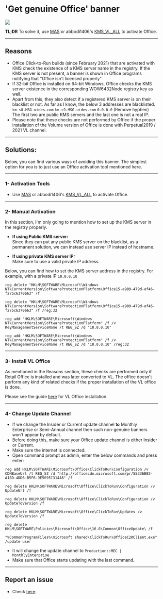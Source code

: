 # 'Get genuine Office' banner

![](/img/office-license-is-not-genuine.png)

**TL;DR** To solve it, use [MAS](intro.md) or abbodi1406's [KMS_VL_ALL](https://github.com/abbodi1406/KMS_VL_ALL_AIO/) to activate Office.

------------------------------------------------------------------------

## Reasons

-   Office Click-to-Run builds (since February 2021) that are activated with KMS check the existence of a KMS server name in the registry. If the KMS server is not present, a banner is shown in Office programs notifying that "Office isn't licensed properly"
-   If 32-bit Office is installed on 64-bit Windows, Office checks the KMS server existence in the corresponding WOW6432Node registry key as well.
-   Apart from this, they also detect if a registered KMS server is on their blacklist or not. As far as I know, the below 3 addresses are blacklisted.  
    `km-s8.MSG-uides.com` `km-s9.MSG-uides.com` `0.0.0.0` (Remove hyphen)  
    The first two are public KMS servers and the last one is not a real IP.
-   Please note that these checks are not performed by Office if the proper installation of the Volume version of Office is done with Perpetual2019 / 2021 VL channel.

------------------------------------------------------------------------

## Solutions:

Below, you can find various ways of avoiding this banner. The simplest option for you is to just use an Office activation tool mentioned here.

------------------------------------------------------------------------

### 1- Activation Tools

-   Use [MAS](intro.md) or abbodi1406's [KMS_VL_ALL](https://github.com/abbodi1406/KMS_VL_ALL_AIO/) to activate Office.

------------------------------------------------------------------------

### 2- Manual Activation

In this section, I'm only going to mention how to set up the KMS server in the registry properly.

-   **If using Public KMS server:**  
    Since they can put any public KMS server on the blacklist, as a permanent solution, we can instead use server IP instead of hostname.

-   **If using private KMS server IP:**  
    Make sure to use a valid private IP address.

Below, you can find how to set the KMS server address in the registry. For example, with a private IP `10.0.0.10`

```         
reg delete "HKLM\SOFTWARE\Microsoft\Windows NT\CurrentVersion\SoftwareProtectionPlatform\0ff1ce15-a989-479d-af46-f275c6370663" /f

reg delete "HKLM\SOFTWARE\Microsoft\Windows NT\CurrentVersion\SoftwareProtectionPlatform\0ff1ce15-a989-479d-af46-f275c6370663" /f /reg:32

reg add "HKLM\SOFTWARE\Microsoft\Windows NT\CurrentVersion\SoftwareProtectionPlatform" /f /v KeyManagementServiceName /t REG_SZ /d "10.0.0.10"

reg add "HKLM\SOFTWARE\Microsoft\Windows NT\CurrentVersion\SoftwareProtectionPlatform" /f /v KeyManagementServiceName /t REG_SZ /d "10.0.0.10" /reg:32
```

------------------------------------------------------------------------

### 3- Install VL Office

As mentioned in the Reasons section, these checks are performed only if Retail Office is installed and was later converted to VL. The office doesn't perform any kind of related checks if the proper installation of the VL office is done.

Please see the guide [here](https://gravesoft.dev/download_windows_office/office_c2r_custom) for VL Office installation.

------------------------------------------------------------------------

### 4- Change Update Channel

-   If we change the Insider or Current update channel **to** Monthly Enterprise or Semi-Annual channel then such non-genuine banners won't appear by default.
-   Before doing this, make sure your Office update channel is either Insider or Current.
-   Make sure the internet is connected.
-   Open command prompt as admin, enter the below commands and press enter:  

```         
reg add HKLM\SOFTWARE\Microsoft\Office\ClickToRun\Configuration /v CDNBaseUrl /t REG_SZ /d "http://officecdn.microsoft.com/pr/55336B82-A18D-4DD6-B5F6-9E5095C314A6" /f

reg delete HKLM\SOFTWARE\Microsoft\Office\ClickToRun\Configuration /v UpdateUrl /f

reg delete HKLM\SOFTWARE\Microsoft\Office\ClickToRun\Configuration /v UpdateToVersion /f

reg delete HKLM\SOFTWARE\Microsoft\Office\ClickToRun\Updates /v UpdateToVersion /f

reg delete HKLM\SOFTWARE\Policies\Microsoft\Office\16.0\Common\OfficeUpdate\ /f

"%CommonProgramFiles%\microsoft shared\ClickToRun\OfficeC2RClient.exe" /update user
```

-   It will change the update channel to `Production::MEC | MonthlyEnterprise`
-   Make sure that Office starts updating with the last command.

------------------------------------------------------------------------

## Report an issue

-   Check [here](troubleshoot.md).
